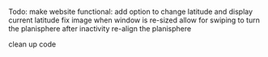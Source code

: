 Todo:
  make website functional:
    add option to change latitude and display current latitude
    fix image when window is re-sized
    allow for swiping to turn the planisphere
    after inactivity re-align the planisphere

  clean up code